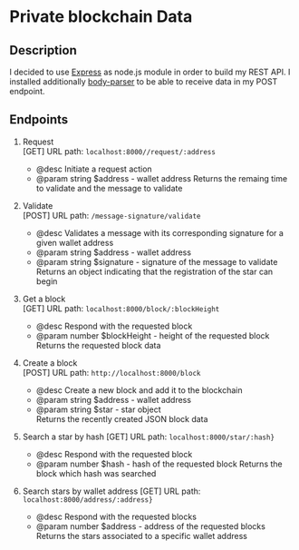 # Private blockchain Data

## Description
I decided to use [Express](https://expressjs.com/) as node.js module in order to build my REST API.
I installed additionally [body-parser](https://www.npmjs.com/package/body-parser) to be able to receive data in my POST endpoint.

## Endpoints
1.  Request    
    [GET] URL path: ```localhost:8000//request/:address```  
    * @desc Initiate a request action
    * @param string $address - wallet address
    Returns the remaing time to validate and the message to validate

2.  Validate    
    [POST] URL path: ```/message-signature/validate```  
    * @desc Validates a message with its corresponding signature for a given wallet address
    * @param string $address - wallet address     
    * @param string $signature - signature of the message to validate      
    Returns an object indicating that the registration of the star can begin

3. Get a block     
   [GET] URL path: ```localhost:8000/block/:blockHeight```  
   * @desc Respond with the requested block
   * @param number $blockHeight - height of the requested block       
   Returns the requested block data

4. Create a block       
   [POST] URL path: ```http://localhost:8000/block```  
   * @desc Create a new block and add it to the blockchain
   * @param string $address - wallet address     
   * @param string $star - star object       
   Returns the recently created JSON block data

5. Search a star by hash
    [GET] URL path: ```localhost:8000/star/:hash}```  
   * @desc Respond with the requested block
   * @param number $hash - hash of the requested block
   Returns the block which hash was searched

5. Search stars by wallet address
    [GET] URL path: ```localhost:8000/address/:address}```  
   * @desc Respond with the requested blocks
   * @param number $address - address of the requested blocks 
   Returns the stars associated to a specific wallet address
